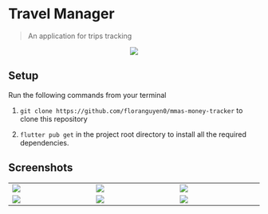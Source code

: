 # Travel Manager

 > An application for trips tracking </br>

<div align="center">
<img src="https://github.com/user-attachments/assets/45541839-efad-4f02-82bf-7c81a8f882b3">
</div>

## Setup

Run the following commands from your terminal

1. `git clone https://github.com/floranguyen0/mmas-money-tracker` to clone this repository

2. `flutter pub get` in the project root directory to install all the required dependencies.

## Screenshots

<table width="100%">
  <tbody>
    <tr>
      <td width="1%"><img src="https://github.com/user-attachments/assets/b2408692-7b78-4c9c-9cdf-c2d8ec05f78b"/></td>
      <td width="1%"><img src="https://github.com/user-attachments/assets/50ffee5c-6743-4115-839c-efa45a6529d7"/></td>
       <td width="1%"><img src="https://github.com/user-attachments/assets/1a6d8be2-669e-4766-a085-3fd29a947439"/></td>
    </tr>
    <tr>
      <td width="1%"><img src="https://github.com/user-attachments/assets/baff86e0-32e5-4782-a816-c9b3b1c081c9"/></td>
      <td width="1%"><img src="https://github.com/user-attachments/assets/c0f8178f-a3ca-47c2-bd49-d950f45db2b8"/></td>
       <td width="1%"><img src="https://github.com/user-attachments/assets/745fa2b0-2875-4187-981f-3b310705d81b"/></td>
    </tr>
  </tbody>
</table>


